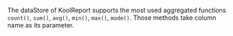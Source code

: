 The dataStore of KoolReport supports the most used aggregated functions  `count()`, `sum()`, `avg()`, `min()`, `max()`, `mode()`. Those methods take column name as its parameter.